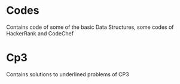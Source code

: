 # Codes
Contains code of some of the basic Data Structures, some codes of HackerRank and CodeChef
# Cp3
Contains solutions to underlined problems of CP3
